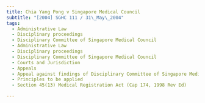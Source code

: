 ```yaml
---
title: Chia Yang Pong v Singapore Medical Council 
subtitle: "[2004] SGHC 111 / 31\_May\_2004"
tags:
  - Administrative Law
  - Disciplinary proceedings
  - Disciplinary Committee of Singapore Medical Council
  - Administrative Law
  - Disciplinary proceedings
  - Disciplinary Committee of Singapore Medical Council
  - Courts and Jurisdiction
  - Appeals
  - Appeal against findings of Disciplinary Committee of Singapore Medical Council
  - Principles to be applied
  - Section 45(13) Medical Registration Act (Cap 174, 1998 Rev Ed)

---
```


